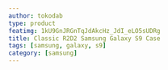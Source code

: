 ```yaml
---
author: tokodab
type: product
featimg: 1kU9GnJRGnTqJdAkcHz_JdI_eLO5sUDRg
title: Classic R2D2 Samsung Galaxy S9 Case
tags: [samsung, galaxy, s9]
category: [samsung]
---
```

